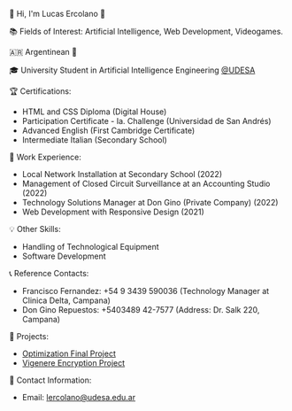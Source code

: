 👤 Hi, I'm Lucas Ercolano 👋

📚 Fields of Interest: Artificial Intelligence, Web Development, Videogames. 

🇦🇷 Argentinean 🧉

🎓 University Student in Artificial Intelligence Engineering [@UDESA](https://udesa.edu.ar)

🏆 Certifications:
- HTML and CSS Diploma (Digital House)
- Participation Certificate - Ia. Challenge (Universidad de San Andrés)
- Advanced English (First Cambridge Certificate)
- Intermediate Italian (Secondary School)

💼 Work Experience:
- Local Network Installation at Secondary School (2022)
- Management of Closed Circuit Surveillance at an Accounting Studio (2022)
- Technology Solutions Manager at Don Gino (Private Company) (2022)
- Web Development with Responsive Design (2021)

💡 Other Skills:
- Handling of Technological Equipment
- Software Development

📞 Reference Contacts:
- Francisco Fernandez: +54 9 3439 590036 (Technology Manager at Clinica Delta, Campana)
- Don Gino Repuestos: +5403489 42-7577 (Address: Dr. Salk 220, Campana)

📂 Projects:
- [Optimization Final Project](https://github.com/LucasErcolano/Optimization-Final-Project.git)
- [Vigenere Encryption Project](https://github.com/LucasErcolano/Vigenere-Encryption-Project.git)

📧 Contact Information:
- Email: lercolano@udesa.edu.ar
